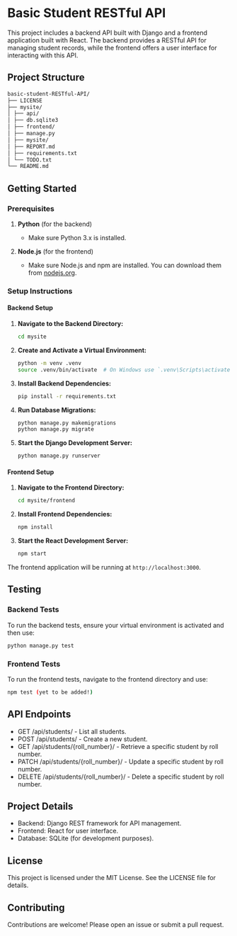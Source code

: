 # Basic Student RESTful API

This project includes a backend API built with Django and a frontend application built with React. The backend provides a RESTful API for managing student records, while the frontend offers a user interface for interacting with this API.

## Project Structure

```bash
basic-student-RESTful-API/
├── LICENSE
├── mysite/
│ ├── api/
│ ├── db.sqlite3
│ ├── frontend/
│ ├── manage.py
│ ├── mysite/
│ ├── REPORT.md
│ ├── requirements.txt
│ └── TODO.txt
└── README.md
```


## Getting Started

### Prerequisites

1. **Python** (for the backend)
   - Make sure Python 3.x is installed.
   
2. **Node.js** (for the frontend)
   - Make sure Node.js and npm are installed. You can download them from [nodejs.org](https://nodejs.org/).

### Setup Instructions

#### Backend Setup

1. **Navigate to the Backend Directory:**

   ```bash
   cd mysite

2. **Create and Activate a Virtual Environment:**

    ```bash
    python -m venv .venv
    source .venv/bin/activate  # On Windows use `.venv\Scripts\activate`

3. **Install Backend Dependencies:**

    ```bash
    pip install -r requirements.txt

4. **Run Database Migrations:**

    ```bash
    python manage.py makemigrations
    python manage.py migrate

5. **Start the Django Development Server:**

    ```bash
    python manage.py runserver

#### Frontend Setup

1. **Navigate to the Frontend Directory:**

    ```bash
    cd mysite/frontend

2. **Install Frontend Dependencies:**

    ```bash
    npm install

3. **Start the React Development Server:**

    ```bash
    npm start

The frontend application will be running at `http://localhost:3000`.

## Testing

### Backend Tests
To run the backend tests, ensure your virtual environment is activated and then use:

```bash
python manage.py test
```

### Frontend Tests

To run the frontend tests, navigate to the frontend directory and use:

```bash
npm test (yet to be added!)
```

## API Endpoints

- GET /api/students/ - List all students.
- POST /api/students/ - Create a new student.
- GET /api/students/{roll_number}/ - Retrieve a specific student by roll number.
- PATCH /api/students/{roll_number}/ - Update a specific student by roll number.
- DELETE /api/students/{roll_number}/ - Delete a specific student by roll number.

## Project Details
- Backend: Django REST framework for API management.
- Frontend: React for user interface.
- Database: SQLite (for development purposes).

## License
This project is licensed under the MIT License. See the LICENSE file for details.

## Contributing
Contributions are welcome! Please open an issue or submit a pull request.









